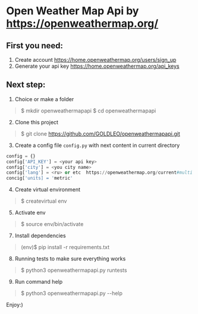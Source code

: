 # Open Weather Map Api by https://openweathermap.org/

## First you need: 
1. Create account https://home.openweathermap.org/users/sign_up
2. Generate your api key https://home.openweathermap.org/api_keys

## Next step: 
1. Choice or make a folder
> $ mkdir openweathermapapi
> $ cd openweathermapapi
2. Clone this project
> $ git clone https://github.com/GOLDLEO/openweathermapapi.git
3. Create a config file `config.py` with next content in current directory 
```python
config = {}
config['API_KEY'] = <your api key>
config['city'] = <you city name>
config['lang'] = <ru> or etc  https://openweathermap.org/current#multi
concig['units] = 'metric'
```
4. Create virtual environment
> $ createvirtual env
5. Activate env
> $ source env/bin/activate
7. Install dependencies
> (env)$ pip install -r requirements.txt
8. Running tests to make sure everything works
> $ python3 openweathermapapi.py runtests
9. Run command help
> $ python3 openweathermapapi.py --help

Enjoy:)
